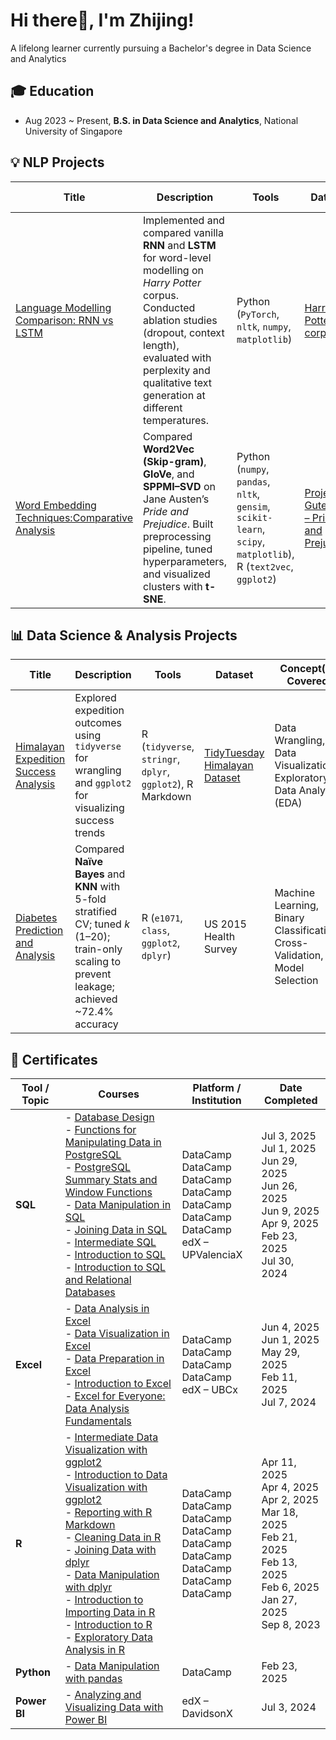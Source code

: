 # Hi there👋, I'm Zhijing!  
A lifelong learner currently pursuing a Bachelor's degree in Data Science and Analytics
## 🎓 Education
- Aug 2023 ~ Present, **B.S. in Data Science and Analytics**, National University of Singapore 
  
## 💡 NLP Projects
| Title                                                                                                                    | Description                                                                                                                                                                                                                                         | Tools                                                                                                          | Dataset                                                                          | Concept(s) Covered                                                             | Date Created |
| ------------------------------------------------------------------------------------------------------------------------ | --------------------------------------------------------------------------------------------------------------------------------------------------------------------------------------------------------------------------------------------------- | -------------------------------------------------------------------------------------------------------------- | -------------------------------------------------------------------------------- | ------------------------------------------------------------------------------ | ------------ |
| [Language Modelling Comparison: RNN vs LSTM](https://github.com/zhijing31/Language-Modeling-RNN-vs.-LSTM)                | Implemented and compared vanilla **RNN** and **LSTM** for word-level modelling on *Harry Potter* corpus. Conducted ablation studies (dropout, context length), evaluated with perplexity and qualitative text generation at different temperatures. | Python (`PyTorch`, `nltk`, `numpy`, `matplotlib`)                                                              | [Harry Potter text corpus](https://dgoldberg.sdsu.edu/515/harrypotter.txt)       | NLP, RNNs, LSTMs, Language Modelling, Hyperparameter Tuning, Text Generation   | Sep 2025     |
| [Word Embedding Techniques:Comparative Analysis](https://github.com/zhijing31/Word-Embeddings-on-Pride-and-Prejudice) | Compared **Word2Vec (Skip-gram)**, **GloVe**, and **SPPMI–SVD** on Jane Austen’s *Pride and Prejudice*. Built preprocessing pipeline, tuned hyperparameters, and visualized clusters with **t-SNE**.                                                | Python (`numpy`, `pandas`, `nltk`, `gensim`, `scikit-learn`, `scipy`, `matplotlib`), R (`text2vec`, `ggplot2`) | [Project Gutenberg – Pride and Prejudice](https://www.gutenberg.org/ebooks/1342) | NLP, Word Embeddings, PMI/SVD, Hyperparameter Tuning, Dimensionality Reduction | Aug 2025     |

## 📊 Data Science & Analysis Projects
| Title                                | Description                                                                                         | Tools                                                                                 | Dataset                                                                                          | Concept(s) Covered | Date Created |
|-------------------------------------|-----------------------------------------------------------------------------------------------------|--------------------------------------------------------------------------------------------------|--------------------------------------------------------------------------------------------------|--------------------|--------------|
| [Himalayan Expedition Success Analysis](https://github.com/zhijing31/Himalayan-Climbing-Expeditions) | Explored expedition outcomes using `tidyverse` for wrangling and `ggplot2` for visualizing success trends | R (`tidyverse`, `stringr`, `dplyr`, `ggplot2`), R Markdown | [TidyTuesday Himalayan Dataset](https://github.com/rfordatascience/tidytuesday/tree/main/data/2025/2025-01-21) | Data Wrangling, Data Visualization, Exploratory Data Analysis (EDA) | Apr 2025 |
| [Diabetes Prediction and Analysis](https://github.com/zhijing31/Diabetes-Statistical-Report) | Compared **Naïve Bayes** and **KNN** with 5-fold stratified CV; tuned *k* (1–20); train-only scaling to prevent leakage; achieved ~72.4% accuracy | R (`e1071`, `class`, `ggplot2`, `dplyr`) | US 2015 Health Survey | Machine Learning, Binary Classification, Cross-Validation, Model Selection | Oct 2023 |




## 📜 Certificates

| Tool / Topic    | Courses                                                                                                           | Platform / Institution                         | Date Completed       |
|----------------|--------------------------------------------------------------------------------------------------------------------|------------------------------------------------|----------------------|
| **SQL**        | - [Database Design](https://www.datacamp.com/completed/statement-of-accomplishment/course/1a11b2c525392cea198668aa304ce03e87bf0f9f) <br> - [Functions for Manipulating Data in PostgreSQL](https://www.datacamp.com/completed/statement-of-accomplishment/course/bdba5d8f19f90a08e545b874a5c7d2639162b9e0) <br> - [PostgreSQL Summary Stats and Window Functions](https://www.datacamp.com/completed/statement-of-accomplishment/course/94f2ec7bb8b36454f55c6225a144a072d6fb7845) <br> - [Data Manipulation in SQL](https://www.datacamp.com/completed/statement-of-accomplishment/course/b2fa87ba63a5ad563b70017b559bbbfcdf87a87f) <br> - [Joining Data in SQL](https://www.datacamp.com/completed/statement-of-accomplishment/course/74365903be346c283d81ca0d2dce808deb78b27f) <br> - [Intermediate SQL](https://www.datacamp.com/completed/statement-of-accomplishment/course/f459d7a85baf236e2b79078360ba0abc0dc08d10) <br> - [Introduction to SQL](https://www.datacamp.com/completed/statement-of-accomplishment/course/0de0cb10fac48079bf9466a6797f7d6220b16b3e) <br> - [Introduction to SQL and Relational Databases](https://courses.edx.org/certificates/217ee93123f940e3929778e7f137b4ba) | DataCamp <br> DataCamp <br> DataCamp <br> DataCamp <br> DataCamp <br> DataCamp <br> DataCamp <br> edX – UPValenciaX | Jul 3, 2025 <br> Jul 1, 2025 <br> Jun 29, 2025 <br> Jun 26, 2025 <br> Jun 9, 2025 <br> Apr 9, 2025 <br> Feb 23, 2025 <br> Jul 30, 2024 |
| **Excel**      | - [Data Analysis in Excel](https://www.datacamp.com/completed/statement-of-accomplishment/course/767a28386f409b7af557dfbdfafb2192f7867f14) <br> - [Data Visualization in Excel](https://www.datacamp.com/completed/statement-of-accomplishment/course/5e91d4ba72586ef74e63ff6f6b1e84ae11d43155) <br> - [Data Preparation in Excel](https://www.datacamp.com/completed/statement-of-accomplishment/course/6bdd0d4db0011c887abee52f220c8e3f44553b08) <br> - [Introduction to Excel](https://www.datacamp.com/completed/statement-of-accomplishment/course/69f30c5b586304f610a3f1998ae19e5e31200007) <br> - [Excel for Everyone: Data Analysis Fundamentals](https://courses.edx.org/certificates/f3bacd037cf242f5b9b84903584b5796) | DataCamp <br> DataCamp <br> DataCamp <br> DataCamp <br> edX – UBCx | Jun 4, 2025 <br> Jun 1, 2025 <br> May 29, 2025 <br> Feb 11, 2025 <br> Jul 7, 2024 |
| **R**          | - [Intermediate Data Visualization with ggplot2](https://www.datacamp.com/completed/statement-of-accomplishment/course/2e5f3800ec5219d24aa31c725d8d66c5c49ef40a) <br> - [Introduction to Data Visualization with ggplot2](https://www.datacamp.com/completed/statement-of-accomplishment/course/ab545ef4eb6b3e2b982e975b86605a71491a53ac) <br> - [Reporting with R Markdown](https://www.datacamp.com/completed/statement-of-accomplishment/course/7c322f37186b347607b18bec546b29c98d021b9a) <br> - [Cleaning Data in R](https://www.datacamp.com/completed/statement-of-accomplishment/course/f189aa76a67e2172ba1fd52d1dc5af098ffc2156) <br> - [Joining Data with dplyr](https://www.datacamp.com/completed/statement-of-accomplishment/course/93e301284c9f2f46facebb6f3164f1c323d44e14) <br> - [Data Manipulation with dplyr](https://www.datacamp.com/completed/statement-of-accomplishment/course/a6fa214ae2f3fd723e863f49505c13f82be104f6) <br> - [Introduction to Importing Data in R](https://www.datacamp.com/completed/statement-of-accomplishment/course/b517fa526808557a6a71d404751cf3ed3dc3fbde) <br> - [Introduction to R](https://www.datacamp.com/completed/statement-of-accomplishment/course/1e3ec380645770ce2543210a9da99b543bc6a5ad) <br> - [Exploratory Data Analysis in R](https://www.datacamp.com/completed/statement-of-accomplishment/course/55e5ab25a814ea65a3fc68b4c6ae9934c20c7b9a) | DataCamp <br> DataCamp <br> DataCamp <br> DataCamp <br> DataCamp <br> DataCamp <br> DataCamp <br> DataCamp <br> DataCamp | Apr 11, 2025 <br> Apr 4, 2025 <br> Apr 2, 2025 <br> Mar 18, 2025 <br> Feb 21, 2025 <br> Feb 13, 2025 <br> Feb 6, 2025 <br> Jan 27, 2025 <br> Sep 8, 2023 |
| **Python**     | - [Data Manipulation with pandas](https://www.datacamp.com/completed/statement-of-accomplishment/course/5f757b94737f4e70636981526d0d81fb18ac8e71) | DataCamp | Feb 23, 2025 |
| **Power BI**   | - [Analyzing and Visualizing Data with Power BI](https://courses.edx.org/certificates/a6dc74bae2a34d8eaa0d0c99be4b0b7a) | edX – DavidsonX | Jul 3, 2024 |
